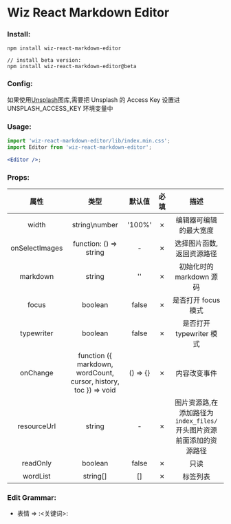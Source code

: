 # Wiz React Markdown Editor

### Install:
```
npm install wiz-react-markdown-editor

// install beta version:
npm install wiz-react-markdown-editor@beta
```

### Config:

如果使用[Unsplash](https://unsplash.com/)图库,需要把 Unsplash 的 Access Key 设置进 UNSPLASH_ACCESS_KEY 环境变量中

### Usage:

```jsx
import 'wiz-react-markdown-editor/lib/index.min.css';
import Editor from 'wiz-react-markdown-editor';

<Editor />;
```

### Props:

|      属性      |                               类型                               |  默认值  | 必填 |                                描述                                 |
| :------------: | :--------------------------------------------------------------: | :------: | :--: | :-----------------------------------------------------------------: |
|     width      |                          string\number                           |  '100%'  |  ✗   |                       编辑器可编辑的最大宽度                        |
| onSelectImages |                      function: () => string                      |    -     |  ✗   |                     选择图片函数, 返回资源路径                      |
|    markdown    |                              string                              |    ''    |  ✗   |                      初始化时的 markdown 源码                       |
|     focus      |                             boolean                              |  false   |  ✗   |                         是否打开 focus 模式                         |
|   typewriter   |                             boolean                              |  false   |  ✗   |                      是否打开 typewriter 模式                       |
|    onChange    | function ({ markdown, wordCount, cursor, history, toc }) => void | () => {} |  ✗   |                            内容改变事件                             |
|  resourceUrl   |                              string                              |    -     |  ✗   | 图片资源路,在添加路径为`index_files/`开头图片资源前面添加的资源路径 |
|    readOnly    |                             boolean                              |  false   |  ✗   |                                只读                                 |
|    wordList    |                             string[]                             |    []    |  ✗   |                              标签列表                               |

### Edit Grammar:

- 表情 => :<关键词>:

